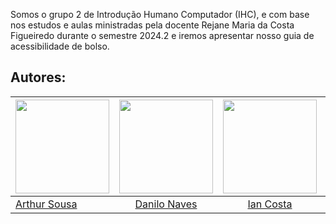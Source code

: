 Somos o grupo 2 de Introdução Humano Computador (IHC), e com base nos estudos e aulas ministradas pela docente Rejane Maria da Costa Figueiredo durante o semestre 2024.2 e iremos apresentar nosso guia de acessibilidade de bolso.

## Autores:

| <a href="https://github.com/Tutzs"><img src="https://avatars.githubusercontent.com/u/110691207?s=400&u=0f285ace4b3188bb274e2531ead3691d7161656a&v=4" width="150"></img></a> | <a href="https://github.com/DaniloNavesS"><img src="https://avatars.githubusercontent.com/u/89321536?v=4" width="150"></img></a> | <a href="https://github.com/iancostag"><img src="https://avatars.githubusercontent.com/u/146049457?v=4" width="150"></img></a> |<a href="https://github.com/joseandre25"><img src="https://avatars.githubusercontent.com/u/98027989?v=4" width="150"></img></a> | <a href="https://github.com/14luke08"><img src="https://avatars.githubusercontent.com/u/119440440?v=4" width="150"></img></a>|
|----------|:------:|:------:|:------:|:------:|
|[Arthur Sousa](https://github.com/Tutzs) | [Danilo Naves](https://github.com/DaniloNavesS) | [Ian Costa](https://github.com/iancostag) |[José André](https://github.com/joseandre25) | [Mateus Santos](https://github.com/14luke08) |
